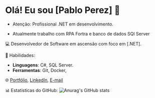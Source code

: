 # Olá! Eu sou [Pablo Perez] 👋

 - Atenção:  Profissional .NET em desenvolvimento.

 - Atualmente trabalho com RPA Fortra e banco de dados SQl Server

💻 Desenvolvedor de Software em ascensão com foco em [.NET].



🚀 Habilidades:
- **Linguagens**: C#, SQL Server.
- **Ferramentas**: Git, Docker, 

🌐 [Portfólio](link), [LinkedIn](link), [E-mail](@pabloperez1987@gmail.com)

📊 Estatísticas do GitHub:
![Anurag's GitHub stats](https://github-readme-stats.vercel.app/api?username=pabloperezdev&show_icons=true&theme=radical)

<!--
**pabloperezdev/pabloperezdev** is a ✨ _special_ ✨ repository because its `README.md` (this file) appears on your GitHub profile.

Here are some ideas to get you started:

- 🔭 I’m currently working on ...
- 🌱 I’m currently learning ...
- 👯 I’m looking to collaborate on ...
- 🤔 I’m looking for help with ...
- 💬 Ask me about ...
- 📫 How to reach me: ...
- 😄 Pronouns: ...
- ⚡ Fun fact: ...
-->
